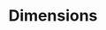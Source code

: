 ---
layout: default
bigquery: https://console.cloud.google.com/bigquery?p=covid-19-dimensions-ai&page=table&d=data&t=publications
contributors: Digital Science, https://www.digital-science.com/
cost: Free for personal, non-commercial use.
description: Dimensions contains more than 100 million publications, ranging from
  articles published in scholarly journals, books and book chapters, to preprints
  and conference proceedings. All publications are contextualized with linked data
  sets, funding, publications, patents, clinical trials, and policy documents. You
  can also view associated categories, funders, institutions, and researcher profiles.
documentation: https://docs.dimensions.ai/bigquery/index.html
last_edit: 04/10/2022, 14:54:50
location: https://www.dimensions.ai/products/free/
maintained_by: Digital Science, https://www.digital-science.com/
schema_fields:
- publication_ids
- links
- relationships
- pmcid
- eisbn
- investigators
- citation_string
- category_for
- start_date
- email_address
- funding_chf
- address
- associated_publication_doi
- priority_date
- original_title
- associated_publication_pmid
- year
- publisher
- citations
- funding_usd
- research_orgs
- resulting_publication_ids
- current_assignee_orgs
- description
- book_series_title
- assignee_orgs
- pages
- legal_events
- labels
- title
- clinical_trial_ids
- category_sdg
- date_normal
- reference_ids
- category_icrp_ct
- expiration_year
- filing_year
- researcher_ids
- category_rcdc
- linkout
- embargo_date
- kind
- registry
- end_year
- associated_grant_ids
- associated_publication_id
- cited_by_ids
- concepts
- date_print
- open_access_categories_v2
- funding_cad
- category_icrp_cso
- category_hra
- funding_gbp
- open_access_categories
- funder_org_cities
- funder_org_state_codes
- granted_year
- abstract
- metrics
- funder_org_countries
- funding_eur
- subtitles
- issue
- aliases
- funder_countries
- original_assignee_countries
- organisation_details
- conditions
- altmetrics
- editors
- funding_details
- status
- current_assignee
- legal_status
- types
- category_bra
- proceedings_title
- research_org_cities
- grant_number
- funding_nzd
- research_org_state_names
- jurisdiction
- date_online
- wikipedia_url
- funding_cny
- license
- filing_status
- funder_org_acronyms
- funding_amount
- start_year
- date_inserted
- research_org_city_names
- brief_title
- category_hrcs_rac
- name
- expiration_date
- repository_url
- date
- acknowledgements
- publication_year
- filing_date
- mesh_headings
- established
- inventor_names
- phase
- family_members_ids
- type
- funding_jpy
- active_years
- funding_aud
- current_assignee_countries
- parent_id
- volume
- arxiv_id
- repository_name
- application_number
- journal_lists
- categories
- conference
- granted_date
- foa_number
- research_org_countries
- category_hrcs_hc
- family_count
- cpc
- assignee_countries
- research_org_country_names
- funder_orgs
- external_ids
- book_title
- date_imported_gbq
- funding_currency
- citations_count
- repository_id
- associated_publication_arxiv_id
- language
- date_modified
- isbn
- source_id
- journal
- gender
- interventions
- ipcr
- id
- pmid
- original_assignee
- family_id
- mesh_terms
- created_date
- funder_org
- research_org_state_codes
- publication_date
- doi
- authors
- priority_year
- supporting_grant_ids
- patent_ids
- end_date
- acronym
- category_uoa
- original_assignee_orgs
- resulting_publication_doi
- acronyms
- original_abstract
shortname: dimensions
tags:
- scholarly literature
- patents
- funding
- clinical trials
- academic profiles
terms_of_use: 'Use of both the Dimensions COVID-19 dataset and full Dimensions dataset
  are subject to the Dimensions Terms of use: https://www.dimensions.ai/policies-terms-legal '
title: Dimensions
uuid: dcff88bd-fe6b-4fdb-8159-809bf9d7bc1c
---